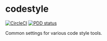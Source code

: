 # codestyle

[![CircleCI](https://circleci.com/gh/iakunin/codestyle.svg?style=shield)](https://circleci.com/gh/iakunin/codestyle)
[![PDD status](http://www.0pdd.com/svg?name=iakunin/codestyle)](http://www.0pdd.com/p?name=iakunin/codestyle)

Common settings for various code style tools.
